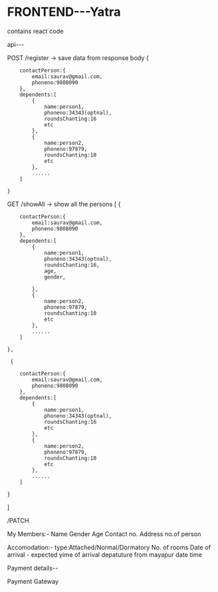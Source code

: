 # FRONTEND---Yatra
contains react code 

api---

POST /register  -> save data from response body
    {
        
        contactPerson:{
            email:saurav@gmail.com,
            phoneno:9808090
        },
        dependents:[
            {
                name:person1,
                phoneno:34343(optnal),
                roundsChanting:16
                etc
            },
            {
                name:person2,
                phoneno:97879,
                roundsChanting:10
                etc
            },
            ......
        ]
        
    }

GET /showAll   -> show all the persons
[
     {
        
        contactPerson:{
            email:saurav@gmail.com,
            phoneno:9808090
        },
        dependents:[
            {
                name:person1,
                phoneno:34343(optnal),
                roundsChanting:16,
                age,
                gender,

            },
            {
                name:person2,
                phoneno:97879,
                roundsChanting:10
                etc
            },
            ......
        ]
        
    },

     {
        
        contactPerson:{
            email:saurav@gmail.com,
            phoneno:9808090
        },
        dependents:[
            {
                name:person1,
                phoneno:34343(optnal),
                roundsChanting:16
                etc
            },
            {
                name:person2,
                phoneno:97879,
                roundsChanting:10
                etc
            },
            ......
        ]
        
    }
]

/PATCH


My Members:-
Name
Gender
Age
Contact no.
Address
no.of person

Accomodation:-
type:Attached/Normal/Dormatory
No. of rooms
Date of arrival - expected yime of arrival
depatuture from mayapur  date time

Payment details--

Payment Gateway
  

